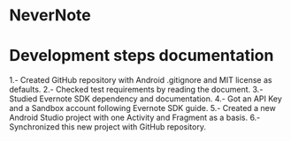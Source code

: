 # NeverNote

# Development steps documentation

1.- Created GitHub repository with Android .gitignore and MIT license as defaults.
2.- Checked test requirements by reading the document.
3.- Studied Evernote SDK dependency and documentation.
4.- Got an API Key and a Sandbox account following Evernote SDK guide.
5.- Created a new Android Studio project with one Activity and Fragment as a basis.
6.- Synchronized this new project with GitHub repository.

